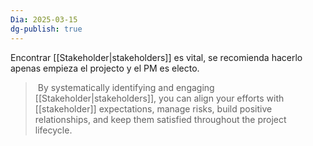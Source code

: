 ```yaml
---
Dia: 2025-03-15
dg-publish: true
---
```

Encontrar [[Stakeholder|stakeholders]] es vital, se recomienda hacerlo apenas empieza el projecto y el PM es electo. 

> By systematically identifying and engaging [[Stakeholder|stakeholders]], you can align your efforts with [[stakeholder]] expectations, manage risks, build positive relationships, and keep them satisfied throughout the project lifecycle.
